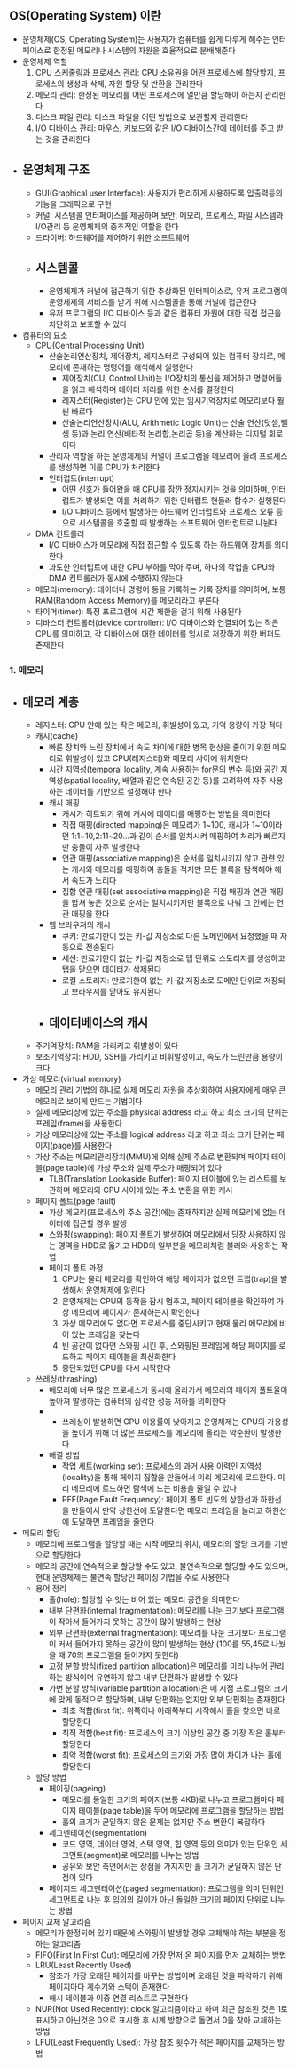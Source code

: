 ## OS(Operating System) 이란
- 운영체제(OS, Operating System)는 사용자가 컴퓨터를 쉽게 다루게 해주는 인터페이스로 한정된 메모리나 시스템의 자원을 효율적으로 분배해준다
- 운영체제 역할
  1. CPU 스케줄링과 프로세스 관리: CPU 소유권을 어떤 프로세스에 할당할지, 프로세스의 생성과 삭제, 자원 할당 및 반환을 관리한다
  2. 메모리 관리: 한정된 메모리를 어떤 프로세스에 얼만큼 할당해야 하는지 관리한다
  3. 디스크 파일 관리: 디스크 파일을 어떤 방법으로 보관할지 관리한다
  4. I/O 디바이스 관리: 마우스, 키보드와 같은 I/O 디바이스간에 데이터를 주고 받는 것을 관리한다
- 운영체제 구조
  - 
    - GUI(Graphical user Interface): 사용자가 편리하게 사용하도록 입출력등의 기능을 그래픽으로 구현
    - 커널: 시스템콜 인터페이스를 제공하며 보안, 메모리, 프로세스, 파일 시스템과 I/O관리 등 운영체제의 중추적인 역할을 한다
    - 드라이버: 하드웨어를 제어하기 위한 소프트웨어
  - 시스템콜
    - 
    - 운영체제가 커널에 접근하기 위한 추상화된 인터페이스로, 유저 프로그램이 운영체제의 서비스를 받기 위해 시스템콜을 통해 커널에 접근한다
    - 유저 프로그램의 I/O 디바이스 등과 같은 컴퓨터 자원에 대한 직접 접근을 차단하고 보호할 수 있다
- 컴퓨터의 요소
  - CPU(Central Processing Unit)
    - 산술논리연산장치, 제어장치, 레지스터로 구성되어 있는 컴퓨터 장치로, 메모리에 존재하는 명령어를 해석해서 실행한다
      - 제어장치(CU, Control Unit)는 I/O장치의 통신을 제어하고 명령어들을 읽고 해석하며 데이터 처리를 위한 순서를 결정한다
      - 레지스터(Register)는 CPU 안에 있는 임시기억장치로 메모리보다 훨씬 빠르다
      - 산술논리연산장치(ALU, Arithmetic Logic Unit)는 산술 연산(덧셈,뺄셈 등)과 논리 연산(배타적 논리합,논리곱 등)을 계산하는 디지털 회로이다
    - 관리자 역할을 하는 운영체제의 커널이 프로그램을 메모리에 올려 프로세스를 생성하면 이를 CPU가 처리한다
    - 인터럽트(interrupt)
      - 어떤 신호가 들어왔을 때 CPU를 잠깐 정지시키는 것을 의미하며, 인터럽트가 발생되면 이를 처리하기 위한 인터럽트 핸들러 함수가 실행된다
      - I/O 디바이스 등에서 발생하는 하드웨어 인터럽트와 프로세스 오류 등으로 시스템콜을 호출할 때 발생하는 소프트웨어 인터럽트로 나뉜다
  - DMA 컨트롤러
    - I/O 디바이스가 메모리에 직접 접근할 수 있도록 하는 하드웨어 장치를 의미한다
    - 과도한 인터럽트에 대한 CPU 부하를 막아 주며, 하나의 작업을 CPU와 DMA 컨트롤러가 동시에 수행하지 않는다
  - 메모리(memory): 데이터나 명령어 등을 기록하는 기록 장치를 의미하며, 보통 RAM(Random Access Memory)를 메모리라고 부른다
  - 타이머(timer): 특정 프로그램에 시간 제한을 걸기 위해 사용된다
  - 디바스터 컨트롤러(device controller): I/O 디바이스와 연결되어 있는 작은 CPU를 의미하고, 각 디바이스에 대한 데이터를 임시로 저장하기 위한 버퍼도 존재한다

### 1. 메모리
- 메모리 계층
  - 
  - 레지스터: CPU 안에 있는 작은 메모리, 휘발성이 있고, 기억 용량이 가장 적다
  - 캐시(cache)
    - 빠른 장치와 느린 장치에서 속도 차이에 대한 병목 현상을 줄이기 위한 메모리로 휘발성이 있고 CPU(레지스터)와 메모리 사이에 위치한다
    - 시간 지역성(temporal locality, 계속 사용하는 for문의 변수 등)와 공간 지역성(spatial locality, 배열과 같은 연속된 공간 등)를 고려하여 자주 사용하는 데이터를 기반으로 설정해야 한다
    - 캐시 매핑
      - 캐시가 히트되기 위해 캐시에 데이터를 매핑하는 방법을 의미한다
      - 직접 매핑(directed mapping)은 메모리가 1~100, 캐시가 1~10이라면 1:1~10,2:11~20...과 같이 순서를 일치시켜 매핑하여 처리가 빠르지만 충돌이 자주 발생한다
      - 연관 매핑(associative mapping)은 순서를 일치시키지 않고 관련 있는 캐시와 메모리를 매핑하여 충돌을 적지만 모든 블록을 탐색해야 해서 속도가 느리다
      - 집합 연관 매핑(set associative mapping)은 직접 매핑과 연관 매핑을 합쳐 놓은 것으로 순서는 일치시키지만 블록으로 나눠 그 안에는 연관 매핑을 한다
    - 웹 브라우저의 캐시
      - 쿠키: 만료기한이 있는 키-값 저장소로 다른 도메인에서 요청했을 때 자동으로 전송된다
      - 세션: 만료기한이 없는 키-값 저장소로 탭 단위로 스토리지를 생성하고 탭을 닫으면 데이터가 삭제된다
      - 로컬 스토리지: 만료기한이 없는 키-값 저장소로 도메인 단위로 저장되고 브라우저를 닫아도 유지된다
    - 데이터베이스의 캐시
      - 
  - 주기억장치: RAM을 가리키고 휘발성이 있다
  - 보조기억장치: HDD, SSH를 가리키고 비휘발성이고, 속도가 느린만큼 용량이 크다
- 가상 메모리(virtual memory)
  - 메모리 관리 기법의 하나로 실제 메모리 자원을 추상화하여 사용자에게 매우 큰 메모리로 보이게 만드는 기법이다
  - 실제 메모리상에 있는 주소를 physical address 라고 하고 최소 크기의 단위는 프레임(frame)을 사용한다
  - 가상 메모리상에 있는 주소를 logical address 라고 하고 최소 크기 단위는 페이지(page)를 사용한다
  - 가상 주소는 메모리관리장치(MMU)에 의해 실제 주소로 변환되며 페이지 테이블(page table)에 가상 주소와 실제 주소가 매핑되어 있다
    - TLB(Translation Lookaside Buffer): 페이지 테이블에 있는 리스트를 보관하며 메모리와 CPU 사이에 있는 주소 변환을 위한 캐시
  - 페이지 폴트(page fault)
    - 가상 메모리(프로세스의 주소 공간)에는 존재하지만 실제 메모리에 없는 데이터에 접근할 경우 발생
    - 스와핑(swapping): 페이지 폴트가 발생하여 메모리에서 당장 사용하지 않는 영역을 HDD로 옮기고 HDD의 일부분을 메모리처럼 불러와 사용하는 작업
    - 페이지 폴트 과정 
      1. CPU는 물리 메모리를 확인하여 해당 페이지가 없으면 트랩(trap)을 발생해서 운영체제에 알린다
      2. 운영체제는 CPU의 동작을 잠시 멈추고, 페이지 테이블을 확인하여 가상 메모리에 페이지가 존재하는지 확인한다
      3. 가상 메모리에도 없다면 프로세스를 중단시키고 현재 물리 메모리에 비어 있는 프레임을 찾는다
      4. 빈 공간이 없다면 스와핑 시킨 후, 스와핑된 프레임에 해당 페이지를 로드하고 페이지 테이블을 최신화한다
      5. 중단되었던 CPU를 다시 시작한다
  - 쓰레싱(thrashing)
    - 메모리에 너무 많은 프로세스가 동시에 올라가서 메모리의 페이지 폴트율이 높아져 발생하는 컴퓨터의 심각한 성능 저하를 의미한다
    - 
      - 쓰레싱이 발생하면 CPU 이용률이 낮아지고 운영체제는 CPU의 가용성을 높이기 위해 더 많은 프로세스를 메모리에 올리는 악순환이 발생한다
    - 해결 방법
      - 작업 세트(working set): 프로세스의 과거 사용 이력인 지역성(locality)을 통해 페이지 집합을 만들어서 미리 메모리에 로드한다. 미리 메모리에 로드하면 탐색에 드는 비용을 줄일 수 있다
      - PFF(Page Fault Frequency): 페이지 폴트 빈도의 상한선과 하한선을 만들어서 만약 상한선에 도달한다면 메모리 프레임을 늘리고 하한선에 도달하면 프레임을 줄인다
- 메모리 할당
  - 메모리에 프로그램을 할당할 때는 시작 메모리 위치, 메모리의 할당 크기를 기반으로 할당한다
  - 메모리 공간에 연속적으로 할당할 수도 있고, 불연속적으로 할당할 수도 있으며, 현대 운영체제는 불연속 할당인 페이징 기법을 주로 사용한다
  - 용어 정리
    - 홀(hole): 할당할 수 잇는 비어 있는 메모리 공간을 의미한다
    - 내부 단편화(internal fragmentation): 메모리를 나눈 크기보다 프로그램이 작아서 들어가지 못하는 공간이 많이 발생하는 현상
    - 외부 단편화(external fragmentation): 메모리를 나눈 크기보다 프로그램이 커서 들어가지 못하는 공간이 많이 발생하는 현상 (100를 55,45로 나눴을 때 70의 프로그램을 들어가지 못한다)
    - 고정 분할 방식(fixed partition allocation)은 메모리를 미리 나누어 관리하는 방식이며 유연하지 않고 내부 단편화가 발생할 수 있다
    - 가변 분할 방식(variable partition allocation)은 매 시점 프로그램의 크기에 맞게 동적으로 할당하며, 내부 단편화는 없지만 외부 단편화는 존재한다
      - 최초 적합(first fit): 위쪽이나 아래쪽부터 시작해서 홀을 찾으면 바로 할당한다
      - 최적 적합(best fit): 프로세스의 크기 이상인 공간 중 가장 작은 홀부터 할당한다
      - 최악 적합(worst fit): 프로세스의 크기와 가장 많이 차이가 나는 홀에 할당한다
  - 할당 방법
    - 페이징(pageing)
      - 메모리를 동일한 크기의 페이지(보통 4KB)로 나누고 프로그램마다 페이지 테이블(page table)을 두어 메모리에 프로그램을 할당하는 방법
      - 홀의 크기가 균일하지 않은 문제는 없지만 주소 변환이 복잡하다
    - 세그멘테이션(segmentation)
      - 코드 영역, 데이터 영억, 스택 영역, 힙 영역 등의 의미가 있는 단위인 세그먼트(segment)로 메모리를 나누는 방법
      - 공유와 보안 측면에서는 장점을 가지지만 홀 크기가 균일하지 않은 단점이 있다
    - 페이지드 세그멘테이션(paged segmentation): 프로그램을 의미 단위인 세그먼트로 나눈 후 임의의 길이가 아닌 돌일한 크기의 페이지 단위로 나누는 방법
- 페이지 교체 알고리즘
  - 메모리가 한정되어 있기 때문에 스와핑이 발생할 경우 교체해야 하는 부분을 정하는 알고리즘
  - FIFO(First In First Out): 메모리에 가장 먼저 온 페이지를 먼저 교체하는 방법
  - LRU(Least Recently Used)
    - 참조가 가장 오래된 페이지를 바꾸는 방법이며 오래된 것을 파악하기 위해 페이지마다 계수기와 스택이 존재한다
    - 해시 테이블과 이중 연결 리스트로 구현한다
  - NUR(Not Used Recently): clock 알고리즘이라고 하며 최근 참조된 것은 1로 표시하고 아닌것은 0으로 표시한 후 시계 방향으로 돌면서 0을 찾아 교체하는 방법
  - LFU(Least Frequently Used): 가장 참조 횟수가 적은 페이지를 교체하는 방법
























                                               